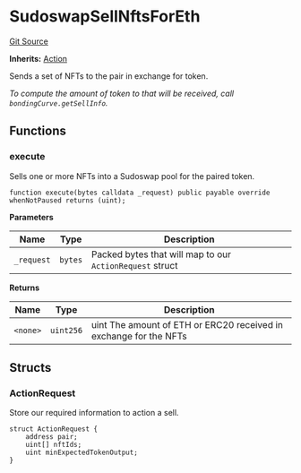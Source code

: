# SudoswapSellNftsForEth
[Git Source](https://github.com/FloorDAO/floor-v2/blob/c8169a0594ad07a37d169672a50f4155c41be809/src/contracts/actions/sudoswap/SellNftsForEth.sol)

**Inherits:**
[Action](/src/contracts/actions/Action.sol/contract.Action.md)

Sends a set of NFTs to the pair in exchange for token.

*To compute the amount of token to that will be received, call
`bondingCurve.getSellInfo`.*


## Functions
### execute

Sells one or more NFTs into a Sudoswap pool for the paired token.


```solidity
function execute(bytes calldata _request) public payable override whenNotPaused returns (uint);
```
**Parameters**

|Name|Type|Description|
|----|----|-----------|
|`_request`|`bytes`|Packed bytes that will map to our `ActionRequest` struct|

**Returns**

|Name|Type|Description|
|----|----|-----------|
|`<none>`|`uint256`|uint The amount of ETH or ERC20 received in exchange for the NFTs|


## Structs
### ActionRequest
Store our required information to action a sell.


```solidity
struct ActionRequest {
    address pair;
    uint[] nftIds;
    uint minExpectedTokenOutput;
}
```

